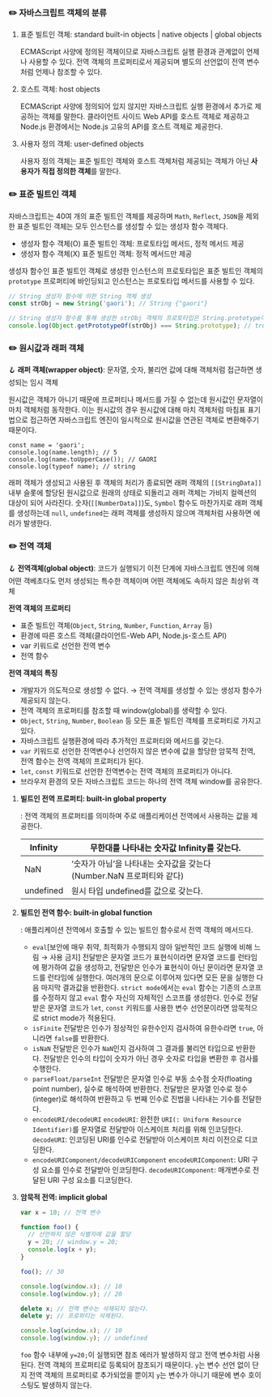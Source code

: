 ### ✏️ 자바스크립트 객체의 분류

1. 표준 빌트인 객체: standard built-in objects | native objects | global objects

   ECMAScript 사양에 정의된 객체이므로 자바스크립트 실행 환경과 관계없이 언제나 사용할 수 있다. 전역 객체의 프로퍼티로서 제공되며 별도의 선언없이 전역 변수처럼 언제나 참조할 수 있다.

2. 호스트 객체: host objects

   ECMAScript 사양에 정의되어 있지 않지만 자바스크립트 실행 환경에서 추가로 제공하는 객체를 말한다. 클라이언트 사이드 Web API를 호스트 객체로 제공하고 Node.js 환경에서는 Node.js 고유의 API를 호스트 객체로 제공한다.

3. 사용자 정의 객체: user-defined objects

   사용자 정의 객체는 표준 빌트인 객체와 호스트 객체처럼 제공되는 객체가 아닌 **사용자가 직접 정의한 객체**를 말한다.

### ✏️ 표준 빌트인 객체

자바스크립트는 40여 개의 표준 빌트인 객체를 제공하며 `Math`, `Reflect`, `JSON`을 제외한 표준 빌트인 객체는 모두 인스턴스를 생성할 수 있는 생성자 함수 객체다.

- 생성자 함수 객체(O) 표준 빌트인 객체: 프로토타입 메서드, 정적 메서드 제공
- 생성자 함수 객체(X) 표준 빌트인 객체: 정적 메서드만 제공

생성자 함수인 표준 빌트인 객체로 생성한 인스턴스의 프로토타입은 표준 빌트인 객체의 `prototype` 프로퍼티에 바인딩되고 인스턴스는 프로토타입 메서드를 사용할 수 있다.

```jsx
// String 생성자 함수에 의한 String 객체 생성
const strObj = new String('gaori'); // String {"gaori"}

// String 생성자 함수를 통해 생성한 strObj 객체의 프로토타입은 String.prototype이다.
console.log(Object.getPrototypeOf(strObj) === String.prototype); // true
```

### ✏️ 원시값과 래퍼 객체

🪝 **래퍼 객체(wrapper object)**: 문자열, 숫자, 불리언 값에 대해 객체처럼 접근하면 생성되는 임시 객체

원시값은 객체가 아니기 때문에 프로퍼티나 메서드를 가질 수 없는데 원시값인 문자열이 마치 객체처럼 동작한다. 이는 원시값의 경우 원시값에 대해 마치 객체처럼 마침표 표기법으로 접근하면 자바스크립트 엔진이 일시적으로 원시값을 연관된 객체로 변환해주기 때문이다.

```
const name = 'gaori';
console.log(name.length); // 5
console.log(name.toUpperCase()); // GAORI
console.log(typeof name); // string
```

래퍼 객체가 생성되고 사용된 후 객체의 처리가 종료되면 래퍼 객체의 `[[StringData]]` 내부 슬롯에 할당된 원시값으로 원래의 상태로 되돌리고 래퍼 객체는 가비지 컬렉션의 대상이 되어 사라진다. 숫자(`[[NumberData]]`)도, `Symbol` 함수도 마찬가지로 래퍼 객체를 생성하는데 `null`, `undefined`는 래퍼 객체를 생성하지 않으며 객체처럼 사용하면 에러가 발생한다.

### ✏️ 전역 객체

🪝 **전역객체(global object)**: 코드가 실행되기 이전 단계에 자바스크립트 엔진에 의해 어떤 객베초다도 먼저 생성되는 특수한 객체이며 어떤 객체에도 속하지 않은 최상위 객체

**전역 객체의 프로퍼티**

- 표준 빌트인 객체(`Object`, `String`, `Number`, `Function`, `Array` 등)
- 환경에 따른 호스트 객체(클라이언트-Web API, Node.js-호스트 API)
- var 키워드로 선언한 전역 변수
- 전역 함수

**전역 객체의 특징**

- 개발자가 의도적으로 생성할 수 없다. → 전역 객체를 생성할 수 있는 생성자 함수가 제공되지 않는다.
- 전역 객체의 프로퍼티를 참조할 때 window(global)를 생략할 수 있다.
- `Object`, `String`, `Number`, `Boolean` 등 모든 표준 빌트인 객체를 프로퍼티로 가지고 있다.
- 자바스크립트 실행환경에 따라 추가적인 프로퍼티와 메서드를 갖는다.
- `var` 키워드로 선언한 전역변수나 선언하지 않은 변수에 값을 할당한 암묵적 전역, 전역 함수는 전역 객체의 프로퍼티가 된다.
- `let`, `const` 키워드로 선언한 전역변수는 전역 객체의 프로퍼티가 아니다.
- 브라우저 환경의 모든 자바스크립트 코드는 하나의 전역 객체 window를 공유한다.

1. **빌트인 전역 프로퍼티: built-in global property**

   : 전역 객체의 프로퍼티를 의미하며 주로 애플리케이션 전역에서 사용하는 값을 제공한다.

   | Infinity  | 무한대를 나타내는 숫자값 Infinity를 갖는다.                          |
   | --------- | -------------------------------------------------------------------- |
   | NaN       | ‘숫자가 아님’을 나타내는 숫자값을 갖는다(Number.NaN 프로퍼티와 같다) |
   | undefined | 원시 타입 undefined를 값으로 갖는다.                                 |

2. **빌트인 전역 함수: built-in global function**

   : 애플리케이션 전역에서 호출할 수 있는 빌트인 함수로서 전역 객체의 메서드다.

   - `eval`[보안에 매우 취약, 최적화가 수행되지 않아 일반적인 코드 실행에 비해 느림 → 사용 금지]
     전달받은 문자열 코드가 표현식이라면 문자열 코드를 런타임에 평가하여 값을 생성하고, 전달받은 인수가 표현식이 아닌 문이라면 문자열 코드를 런타임에 실행한다.
     여러개의 문으로 이루어져 있다면 모든 문을 실행한 다음 마지막 결과값을 반환한다. `strict mode`에서는 `eval` 함수는 기존의 스코프를 수정하지 않고 `eval` 함수 자신의 자체적인 스코프를 생성한다.
     인수로 전달받은 문자열 코드가 `let`, `const` 키워드를 사용한 변수 선언문이라면 암묵적으로 strict mode가 적용된다.
   - `isFinite`
     전달받은 인수가 정상적인 유한수인지 검사하여 유한수라면 `true`, 아니라면 `false`를 반환한다.
   - `isNaN`
     전달받은 인수가 `NaN`인지 검사하여 그 결과를 불리언 타입으로 반환한다. 전달받은 인수의 타입이 숫자가 아닌 경우 숫자로 타입을 변환한 후 검사를 수행한다.
   - `parseFloat/parseInt`
     전달받은 문자열 인수로 부동 소수점 숫자(floating point number), 실수로 해석하여 반환한다.
     전달받은 문자열 인수로 정수(integer)로 해석하여 반환하고 두 번째 인수로 진법을 나타내는 기수를 전달한다.
   - `encodeURI/decodeURI`
     `encodeURI`: 완전한 `URI(: Uniform Resource Identifier)`를 문자열로 전달받아 이스케이프 처리를 위해 인코딩한다.
     `decodeURI`: 인코딩된 URI를 인수로 전달받아 이스케이프 처리 이전으로 디코딩한다.
   - `encodeURIComponent/decodeURIComponent`
     `encodeURIComponent`: URI 구성 요소를 인수로 전달받아 인코딩한다.
     `decodeURIComponent`: 매개변수로 전달된 URI 구성 요소를 디코딩한다.

3. **암묵적 전역: implicit global**

   ```jsx
   var x = 10; // 전역 변수

   function foo() {
     // 선언하지 않은 식별자에 값을 할당
     y = 20; // window.y = 20;
     console.log(x + y);
   }

   foo(); // 30

   console.log(window.x); // 10
   console.log(window.y); // 20

   delete x; // 전역 변수는 삭제되지 않는다.
   delete y; // 프로퍼티는 삭제된다.

   console.log(window.x); // 10
   console.log(window.y); // undefined
   ```

   `foo` 함수 내부에 `y=20;`이 실행되면 참조 에러가 발생하지 않고 전역 변수처럼 사용된다. 전역 객체의 프로퍼티로 등록되어 참조되기 때문이다. `y`는 변수 선언 없이 단지 전역 객체의 프로퍼티로 추가되었을 뿐이지 `y`는 변수가 아니기 때문에 변수 호이스팅도 발생하지 않는다.
